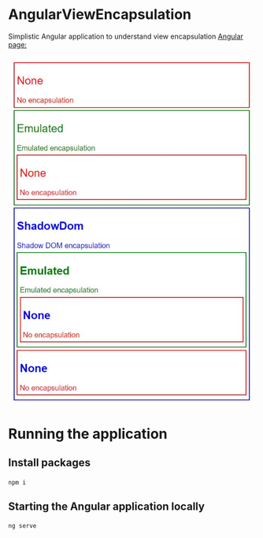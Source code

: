 # AngularViewEncapsulation
 Simplistic Angular application to understand view encapsulation
 [Angular page:](https://angular.io/guide/view-encapsulation)

![Screenshot of Web App](ReadMeImg/Capture.JPG)

# Running the application

## Install packages
`npm i`
## Starting the Angular application locally
`ng serve`